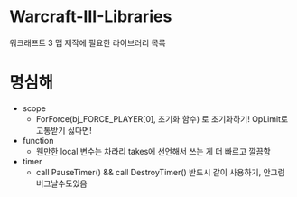 # Warcraft-III-Libraries
워크래프트 3 맵 제작에 필요한 라이브러리 목록

# 명심해
- scope
  - ForForce(bj_FORCE_PLAYER[0], 초기화 함수) 로 초기화하기! OpLimit로 고통받기 싫다면!
- function
  - 웬만한 local 변수는 차라리 takes에 선언해서 쓰는 게 더 빠르고 깔끔함
- timer
  - call PauseTimer() && call DestroyTimer() 반드시 같이 사용하기, 안그럼 버그날수도있음
